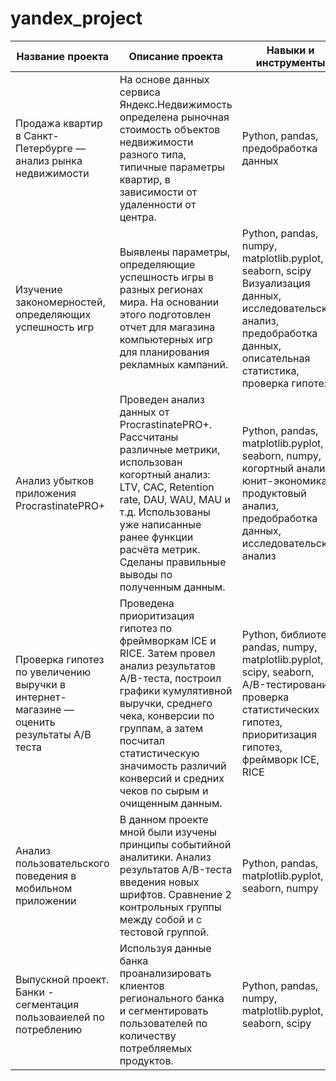 # yandex_project
| Название проекта | Описание проекта | Навыки и инструменты |
| ---------------- | ---------------- | -------------------- |
| Продажа квартир в Санкт-Петербурге — анализ рынка недвижимости| На основе данных сервиса Яндекс.Недвижимость определена рыночная стоимость объектов недвижимости разного типа, типичные параметры квартир, в зависимости от удаленности от центра. | Python, pandas, предобработка данных |
| Изучение закономерностей, определяющих успешность игр | Выявлены параметры, определяющие успешность игры в разных регионах мира. На основании этого подготовлен отчет для магазина компьютерных игр для планирования рекламных кампаний. | Python, pandas, numpy, matplotlib.pyplot, seaborn, scipy Визуализация данных, исследовательский анализ, предобработка данных, описательная статистика, проверка гипотез |
| Анализ убытков приложения ProcrastinatePRO+ | Проведен анализ данных от ProcrastinatePRO+. Рассчитаны различные метрики, использован когортный анализ: LTV, CAC, Retention rate, DAU, WAU, MAU и т.д. Использованы уже написанные ранее функции расчёта метрик. Сделаны правильные выводы по полученным данным. | Python, pandas, matplotlib.pyplot, seaborn, numpy, когортный анализ, юнит-экономика, продуктовый анализ, предобработка данных, исследовательский анализ |
| Проверка гипотез по увеличению выручки в интернет-магазине — оценить результаты A/B теста | Проведена приоритизация гипотез по фреймворкам ICE и RICE. Затем провел анализ результатов A/B-теста, построил графики кумулятивной выручки, среднего чека, конверсии по группам, а затем посчитал статистическую значимость различий конверсий и средних чеков по сырым и очищенным данным. | Python, библиотеки pandas, numpy, matplotlib.pyplot, scipy, seaborn, A/B-тестирование, проверка статистических гипотез, приоритизация гипотез, фреймворк ICE, RICE |
| Анализ пользовательского поведения в мобильном приложении | В данном проекте мной были изучены принципы событийной аналитики. Анализ результатов A/B-теста введения новых шрифтов. Сравнение 2 контрольных группы между собой и  с тестовой группой.| Python, pandas, matplotlib.pyplot, seaborn, numpy |
| Выпускной проект. Банки - сегментация пользоваиелей по потреблению | Используя данные банка проанализировать клиентов регионального банка и сегментировать пользователей по количеству потребляемых продуктов.| Python, pandas, numpy, matplotlib.pyplot, seaborn, scipy |
